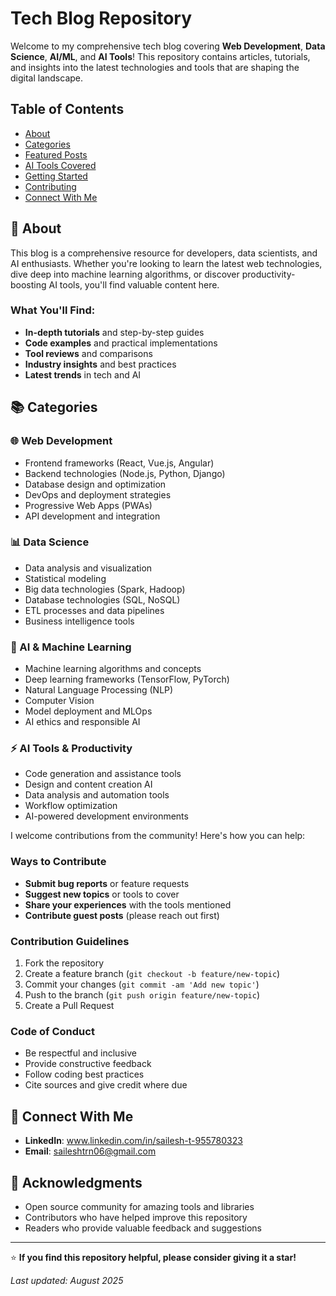 #  Tech Blog Repository

Welcome to my comprehensive tech blog covering **Web Development**, **Data Science**, **AI/ML**, and **AI Tools**! This repository contains articles, tutorials, and insights into the latest technologies and tools that are shaping the digital landscape.

##  Table of Contents

- [About](#about)
- [Categories](#categories)
- [Featured Posts](#featured-posts)
- [AI Tools Covered](#ai-tools-covered)
- [Getting Started](#getting-started)
- [Contributing](#contributing)
- [Connect With Me](#connect-with-me)

## 🎯 About

This blog is a comprehensive resource for developers, data scientists, and AI enthusiasts. Whether you're looking to learn the latest web technologies, dive deep into machine learning algorithms, or discover productivity-boosting AI tools, you'll find valuable content here.

### What You'll Find:
- **In-depth tutorials** and step-by-step guides
- **Code examples** and practical implementations
- **Tool reviews** and comparisons
- **Industry insights** and best practices
- **Latest trends** in tech and AI

## 📚 Categories

### 🌐 Web Development
- Frontend frameworks (React, Vue.js, Angular)
- Backend technologies (Node.js, Python, Django)
- Database design and optimization
- DevOps and deployment strategies
- Progressive Web Apps (PWAs)
- API development and integration

### 📊 Data Science
- Data analysis and visualization
- Statistical modeling
- Big data technologies (Spark, Hadoop)
- Database technologies (SQL, NoSQL)
- ETL processes and data pipelines
- Business intelligence tools

### 🤖 AI & Machine Learning
- Machine learning algorithms and concepts
- Deep learning frameworks (TensorFlow, PyTorch)
- Natural Language Processing (NLP)
- Computer Vision
- Model deployment and MLOps
- AI ethics and responsible AI

### ⚡ AI Tools & Productivity
- Code generation and assistance tools
- Design and content creation AI
- Data analysis and automation tools
- Workflow optimization
- AI-powered development environments

I welcome contributions from the community! Here's how you can help:

### Ways to Contribute
- **Submit bug reports** or feature requests
- **Suggest new topics** or tools to cover
- **Share your experiences** with the tools mentioned
- **Contribute guest posts** (please reach out first)

### Contribution Guidelines
1. Fork the repository
2. Create a feature branch (`git checkout -b feature/new-topic`)
3. Commit your changes (`git commit -am 'Add new topic'`)
4. Push to the branch (`git push origin feature/new-topic`)
5. Create a Pull Request

### Code of Conduct
- Be respectful and inclusive
- Provide constructive feedback
- Follow coding best practices
- Cite sources and give credit where due


## 🔗 Connect With Me

- **LinkedIn**: www.linkedin.com/in/sailesh-t-955780323
- **Email**: saileshtrn06@gmail.com


## 🙏 Acknowledgments

- Open source community for amazing tools and libraries
- Contributors who have helped improve this repository
- Readers who provide valuable feedback and suggestions

---

⭐ **If you find this repository helpful, please consider giving it a star!**

*Last updated: August 2025*
